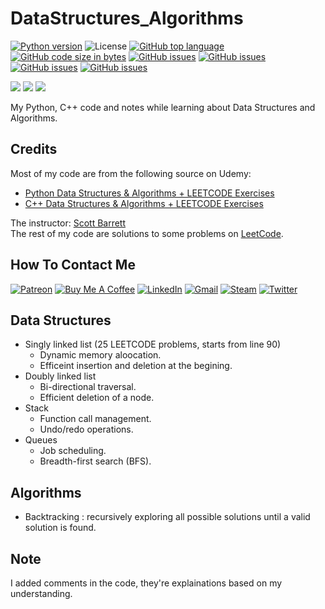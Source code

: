 # DataStructures_Algorithms
[![Python version](https://img.shields.io/badge/Python-3776AB?style=flat&logo=python&logoColor=white)](https://shields.io/) 
![License](https://img.shields.io/badge/License-MIT-blue.svg)
[![GitHub top language](https://img.shields.io/github/languages/top/KlausJackson/DataStructures_Algorithms?logo=github)](https://github.com/KlausJackson/DataStructures_Algorithms) 
[![GitHub code size in bytes](https://img.shields.io/github/languages/code-size/KlausJackson/DataStructures_Algorithms?logo=github)](https://github.com/KlausJackson/DataStructures_Algorithms) 
[![GitHub issues](https://img.shields.io/github/issues/KlausJackson/DataStructures_Algorithms?logo=github)](https://github.com/KlausJackson/DataStructures_Algorithms)
[![GitHub issues](https://img.shields.io/github/issues-closed/KlausJackson/DataStructures_Algorithms?logo=github)](https://github.com/KlausJackson/DataStructures_Algorithms)
[![GitHub issues](https://img.shields.io/github/issues-pr/KlausJackson/DataStructures_Algorithms?logo=github)](https://github.com/KlausJackson/DataStructures_Algorithms)
[![GitHub issues](https://img.shields.io/github/issues-pr-closed/KlausJackson/DataStructures_Algorithms?logo=github)](https://github.com/KlausJackson/DataStructures_Algorithms)

![](https://img.shields.io/github/forks/KlausJackson/DataStructures_Algorithms.svg)
![](https://img.shields.io/github/stars/KlausJackson/DataStructures_Algorithms.svg)
![](https://img.shields.io/github/watchers/KlausJackson/DataStructures_Algorithms.svg)

My Python, C++ code and notes while learning about Data Structures and Algorithms. <br>

## Credits
Most of my code are from the following source on Udemy:
- [Python Data Structures & Algorithms + LEETCODE Exercises](https://ascend.udemy.com/course/data-structures-algorithms-python)
- [C++ Data Structures & Algorithms + LEETCODE Exercises](https://ascend.udemy.com/course/data-structures-algorithms-cpp)

The instructor: [Scott Barrett](https://ascend.udemy.com/user/scott-barrett-16/) <br>
The rest of my code are solutions to some problems on [LeetCode](https://leetcode.com/). <br>

## How To Contact Me
[![Patreon](https://img.shields.io/badge/Patreon-AC7AC2?style=for-the-badge&logo=patreon&logoColor=white)](patreon.com/KlausJackson)
[![Buy Me A Coffee](https://img.shields.io/badge/BuyCoffee-FFFF00?style=for-the-badge&logo=buymeacoffee&logoColor=black)](https://buymeacoffee.com/klausjackson)
[![LinkedIn](https://img.shields.io/badge/LinkedIn-0077B5?style=for-the-badge&logo=linkedin&logoColor=white)](https://www.linkedin.com/in/KlausJackson/) 
[![Gmail](https://img.shields.io/badge/Gmail-D14836?style=for-the-badge&logo=gmail&logoColor=white)](mailto:KlausJackson2@gmail.com)
[![Steam](https://img.shields.io/badge/Steam-000050?style=for-the-badge&logo=steam&logoColor=white)](https://steamcommunity.com/id/KlausJackson/)
[![Twitter](https://img.shields.io/badge/Twitter-0044BB?style=for-the-badge&logo=twitter&logoColor=white)](https://twitter.com/Klaus_Jackson2)

## Data Structures
* Singly linked list (25 LEETCODE problems, starts from line 90) <br>
    - Dynamic memory aloocation. <br>
    - Efficeint insertion and deletion at the begining. <br>
* Doubly linked list <br>
    - Bi-directional traversal. <br>
    - Efficient deletion of a node. <br>
* Stack <br>
    - Function call management. <br>
    - Undo/redo operations. <br>
* Queues <br>
    - Job scheduling. <br>
    - Breadth-first search (BFS). <br>


## Algorithms
* Backtracking : recursively exploring all possible solutions until a valid solution is found. <br>

## Note
I added comments in the code, they're explainations based on my understanding. <br>

